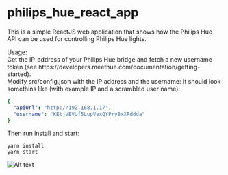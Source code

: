 # philips_hue_react_app
This is a simple ReactJS web application that shows how the Philips Hue API can be used for controlling Philips Hue lights.
<p>
Usage:<br>
Get the IP-address of your Philips Hue bridge and fetch a new username token (see https://developers.meethue.com/documentation/getting-started).<br>
Modify src/config.json with the IP address and the username: 
It should look somethins like (with example IP and a scrambled user name): <br>

```yaml
{
  "apiUrl": "http://192.168.1.17",
  "username": "KEtjVEVUf5LupVexQYPry8xXRddda"
}
```

Then run install and start: 
```
yarn install
yarn start
```
<p>

![Alt text](https://github.com/LarsBergqvist/philips_hue_react_app/blob/master/screenshot.png?raw=true "A ReactJS app for controlling Philips Hue lights")
